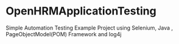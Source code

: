 # OpenHRMApplicationTesting
Simple Automation Testing Example Project using Selenium, Java , PageObjectModel(POM) Framework and log4j
